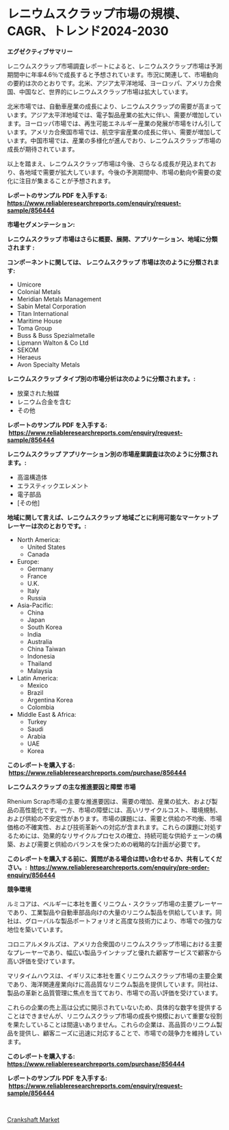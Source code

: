 <p><h1>レニウムスクラップ市場の規模、CAGR、トレンド2024-2030</h1></p><p><strong>エグゼクティブサマリー</strong></p>
<p><p>レニウムスクラップ市場調査レポートによると、レニウムスクラップ市場は予測期間中に年率4.6％で成長すると予想されています。市況に関連して、市場動向の要約は次のとおりです。北米、アジア太平洋地域、ヨーロッパ、アメリカ合衆国、中国など、世界的にレニウムスクラップ市場は拡大しています。</p><p>北米市場では、自動車産業の成長により、レニウムスクラップの需要が高まっています。アジア太平洋地域では、電子製品産業の拡大に伴い、需要が増加しています。ヨーロッパ市場では、再生可能エネルギー産業の発展が市場をけん引しています。アメリカ合衆国市場では、航空宇宙産業の成長に伴い、需要が増加しています。中国市場では、産業の多様化が進んでおり、レニウムスクラップ市場の成長が期待されています。</p><p>以上を踏まえ、レニウムスクラップ市場は今後、さらなる成長が見込まれており、各地域で需要が拡大しています。今後の予測期間中、市場の動向や需要の変化に注目が集まることが予想されます。</p></p>
<p><strong>レポートのサンプル PDF を入手する: <a href="https://www.reliableresearchreports.com/enquiry/request-sample/856444">https://www.reliableresearchreports.com/enquiry/request-sample/856444</a></strong></p>
<p><strong>市場セグメンテーション:</strong></p>
<p><strong> レニウムスクラップ 市場はさらに概要、展開、アプリケーション、地域に分類されます :</strong></p>
<p><strong>コンポーネントに関しては、 レニウムスクラップ 市場は次のように分類されます: &nbsp;</strong></p>
<p><ul><li>Umicore</li><li>Colonial Metals</li><li>Meridian Metals Management</li><li>Sabin Metal Corporation</li><li>Titan International</li><li>Maritime House</li><li>Toma Group</li><li>Buss & Buss Spezialmetalle</li><li>Lipmann Walton & Co Ltd</li><li>SEKOM</li><li>Heraeus</li><li>Avon Specialty Metals</li></ul></p>
<p><strong> レニウムスクラップ タイプ別の市場分析は次のように分類されます。:</strong></p>
<p><ul><li>放棄された触媒</li><li>レニウム合金を含む</li><li>その他</li></ul></p>
<p><strong>レポートのサンプル PDF を入手する: &nbsp;<a href="https://www.reliableresearchreports.com/enquiry/request-sample/856444">https://www.reliableresearchreports.com/enquiry/request-sample/856444</a></strong></p>
<p><strong> レニウムスクラップ アプリケーション別の市場産業調査は次のように分類されます。:</strong></p>
<p><ul><li>高温構造体</li><li>エラスティックエレメント</li><li>電子部品</li><li>[その他]</li></ul></p>
<p><strong>地域に関して言えば、レニウムスクラップ 地域ごとに利用可能なマーケットプレーヤーは次のとおりです。:</strong></p>
<p><ul>
    <li>
        North America:
        <ul>
            <li>United States</li>
            <li>Canada</li>
        </ul>
    </li>
    <li>
        Europe:
        <ul>
            <li>Germany</li>
            <li>France</li>
            <li>U.K.</li>
            <li>Italy</li>
            <li>Russia</li>
        </ul>
    </li>
    <li>
        Asia-Pacific:
        <ul>
            <li>China</li>
            <li>Japan</li>
            <li>South Korea</li>
            <li>India</li>
            <li>Australia</li>
            <li>China Taiwan</li>
            <li>Indonesia</li>
            <li>Thailand</li>
            <li>Malaysia</li>
        </ul>
    </li>
    <li>
        Latin America:
        <ul>
            <li>Mexico</li>
            <li>Brazil</li>
            <li>Argentina Korea</li>
            <li>Colombia</li>
        </ul>
    </li>
    <li>
        Middle East & Africa:
        <ul>
            <li>Turkey</li>
            <li>Saudi</li>
            <li>Arabia</li>
            <li>UAE</li>
            <li>Korea</li>
        </ul>
    </li>
    </ul></p>
<p><strong>このレポートを購入する: &nbsp;<a href="https://www.reliableresearchreports.com/purchase/856444">https://www.reliableresearchreports.com/purchase/856444</a></strong></p>
<p><strong>レニウムスクラップ の主な推進要因と障壁 市場</strong></p>
<p><p>Rhenium Scrap市場の主要な推進要因は、需要の増加、産業の拡大、および製品の高性能化です。一方、市場の障壁には、高いリサイクルコスト、環境規制、および供給の不安定性があります。市場の課題には、需要と供給の不均衡、市場価格の不確実性、および技術革新への対応が含まれます。これらの課題に対処するためには、効果的なリサイクルプロセスの確立、持続可能な供給チェーンの構築、および需要と供給のバランスを保つための戦略的な計画が必要です。</p></p>
<p><strong>このレポートを購入する前に、質問がある場合は問い合わせるか、共有してください。:&nbsp; <a href="https://www.reliableresearchreports.com/enquiry/pre-order-enquiry/856444">https://www.reliableresearchreports.com/enquiry/pre-order-enquiry/856444</a></strong></p>
<p><strong>競争環境</strong></p>
<p><p>ルミコアは、ベルギーに本社を置くリニウム・スクラップ市場の主要プレーヤーであり、工業製品や自動車部品向けの大量のリニウム製品を供給しています。同社は、グローバルな製品ポートフォリオと高度な技術力により、市場での強力な地位を築いています。</p><p>コロニアルメタルズは、アメリカ合衆国のリニウムスクラップ市場における主要なプレーヤーであり、幅広い製品ラインナップと優れた顧客サービスで顧客から高い評価を受けています。</p><p>マリタイムハウスは、イギリスに本社を置くリニウムスクラップ市場の主要企業であり、海洋関連産業向けに高品質なリニウム製品を提供しています。同社は、製品の革新と品質管理に焦点を当てており、市場での高い評価を受けています。</p><p>これらの企業の売上高は公式に開示されていないため、具体的な数字を提供することはできませんが、リニウムスクラップ市場の成長や規模において重要な役割を果たしていることは間違いありません。これらの企業は、高品質のリニウム製品を提供し、顧客ニーズに迅速に対応することで、市場での競争力を維持しています。</p></p>
<p><strong>このレポートを購入する: &nbsp; <a href="https://www.reliableresearchreports.com/purchase/856444">https://www.reliableresearchreports.com/purchase/856444</a></strong></p>
<p><strong>レポートのサンプル PDF を入手する: &nbsp;<a href="https://www.reliableresearchreports.com/enquiry/request-sample/856444">https://www.reliableresearchreports.com/enquiry/request-sample/856444</a></strong><strong></strong></p>
<p>&nbsp;</p>
<p><p><a href="https://noble-drawer-34c.notion.site/Crankshaft-Market-Offers-Provide-Insightful-Data-for-the-Time-Period-from-2024-to-2031-and-also-Prov-d6ddc5552b974ff0a6010180433cef67">Crankshaft Market</a></p></p>